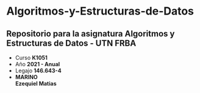 # Algoritmos-y-Estructuras-de-Datos
## Repositorio para la asignatura Algoritmos y Estructuras de Datos - UTN FRBA

* Curso   **K1051**
* Año     **2021 - Anual**
* Legajo  **146.643-4**
* **MARINO**  
**Ezequiel Matias**
